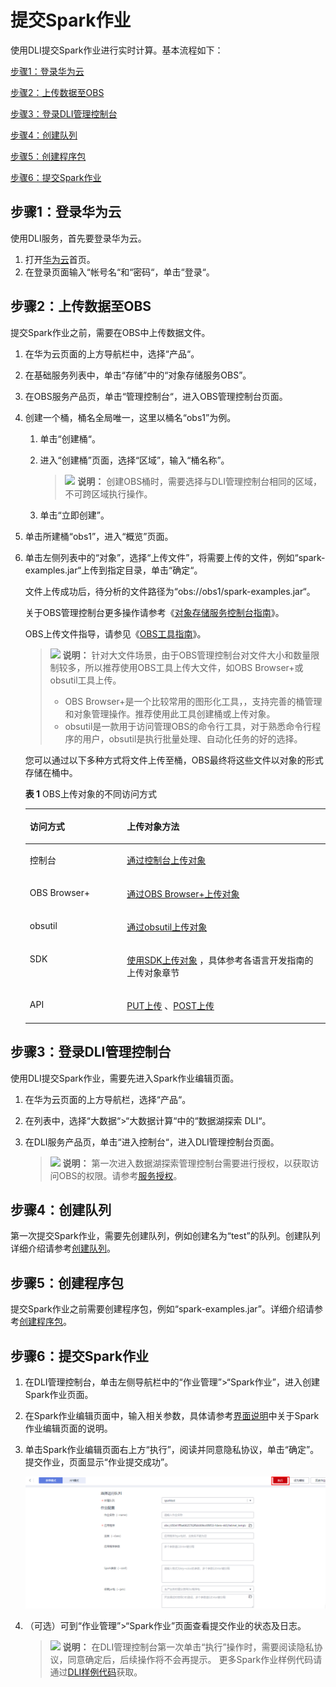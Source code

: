 # 提交Spark作业<a name="dli_01_0375"></a>

使用DLI提交Spark作业进行实时计算。基本流程如下：

[步骤1：登录华为云](#section3751181910618)

[步骤2：上传数据至OBS](#section10891114913473)

[步骤3：登录DLI管理控制台](#section19012773105034)

[步骤4：创建队列](#section122981023152710)

[步骤5：创建程序包](#section21433273112656)

[步骤6：提交Spark作业](#section21590507141153)

## 步骤1：登录华为云<a name="section3751181910618"></a>

使用DLI服务，首先要登录华为云。

1.  打开[华为云](https://www.huaweicloud.com/)首页。
2.  在登录页面输入“帐号名“和“密码“，单击“登录“。

## 步骤2：上传数据至OBS<a name="section10891114913473"></a>

提交Spark作业之前，需要在OBS中上传数据文件。

1.  在华为云页面的上方导航栏中，选择“产品“。
2.  在基础服务列表中，单击“存储”中的“对象存储服务OBS”。
3.  在OBS服务产品页，单击“管理控制台“，进入OBS管理控制台页面。
4.  创建一个桶，桶名全局唯一，这里以桶名“obs1”为例。
    1.  单击“创建桶“。
    2.  进入“创建桶”页面，选择“区域”，输入“桶名称”。

        >![](public_sys-resources/icon-note.gif) **说明：** 
        >创建OBS桶时，需要选择与DLI管理控制台相同的区域，不可跨区域执行操作。

    3.  单击“立即创建”。

5.  单击所建桶“obs1”，进入“概览”页面。
6.  单击左侧列表中的“对象”，选择“上传文件”，将需要上传的文件，例如“spark-examples.jar“上传到指定目录，单击“确定“。

    文件上传成功后，待分析的文件路径为“obs://obs1/spark-examples.jar“。

    关于OBS管理控制台更多操作请参考《[对象存储服务控制台指南](https://support.huaweicloud.com/usermanual-obs/obs_03_0054.html)》。

    OBS上传文件指导，请参见《[OBS工具指南](https://support.huaweicloud.com/tg-obs/obs_09_0001.html)》。

    >![](public_sys-resources/icon-note.gif) **说明：** 
    >针对大文件场景，由于OBS管理控制台对文件大小和数量限制较多，所以推荐使用OBS工具上传大文件，如OBS Browser+或obsutil工具上传。
    >-   OBS Browser+是一个比较常用的图形化工具，，支持完善的桶管理和对象管理操作。推荐使用此工具创建桶或上传对象。
    >-   obsutil是一款用于访问管理OBS的命令行工具，对于熟悉命令行程序的用户，obsutil是执行批量处理、自动化任务的好的选择。

    您可以通过以下多种方式将文件上传至桶，OBS最终将这些文件以对象的形式存储在桶中。

    **表 1**  OBS上传对象的不同访问方式

    <a name="table17116512122219"></a>
    <table><thead align="left"><tr id="row19190712132219"><th class="cellrowborder" valign="top" width="32.36%" id="mcps1.2.3.1.1"><p id="p14190121212220"><a name="p14190121212220"></a><a name="p14190121212220"></a>访问方式</p>
    </th>
    <th class="cellrowborder" valign="top" width="67.64%" id="mcps1.2.3.1.2"><p id="p119031216227"><a name="p119031216227"></a><a name="p119031216227"></a>上传对象方法</p>
    </th>
    </tr>
    </thead>
    <tbody><tr id="row719011262211"><td class="cellrowborder" valign="top" width="32.36%" headers="mcps1.2.3.1.1 "><p id="p5190171210228"><a name="p5190171210228"></a><a name="p5190171210228"></a>控制台</p>
    </td>
    <td class="cellrowborder" valign="top" width="67.64%" headers="mcps1.2.3.1.2 "><p id="p15190201211227"><a name="p15190201211227"></a><a name="p15190201211227"></a><a href="https://support.huaweicloud.com/usermanual-obs/obs_03_0307.html" target="_blank" rel="noopener noreferrer">通过控制台上传对象</a> </p>
    </td>
    </tr>
    <tr id="row17190141232210"><td class="cellrowborder" valign="top" width="32.36%" headers="mcps1.2.3.1.1 "><p id="p10190412132219"><a name="p10190412132219"></a><a name="p10190412132219"></a>OBS Browser+</p>
    </td>
    <td class="cellrowborder" valign="top" width="67.64%" headers="mcps1.2.3.1.2 "><p id="p1819011121224"><a name="p1819011121224"></a><a name="p1819011121224"></a><a href="https://support.huaweicloud.com/browsertg-obs/obs_03_1006.html" target="_blank" rel="noopener noreferrer">通过OBS Browser+上传对象</a> </p>
    </td>
    </tr>
    <tr id="row11902123224"><td class="cellrowborder" valign="top" width="32.36%" headers="mcps1.2.3.1.1 "><p id="p13190312182216"><a name="p13190312182216"></a><a name="p13190312182216"></a>obsutil</p>
    </td>
    <td class="cellrowborder" valign="top" width="67.64%" headers="mcps1.2.3.1.2 "><p id="p1119017127227"><a name="p1119017127227"></a><a name="p1119017127227"></a><a href="https://support.huaweicloud.com/utiltg-obs/obs_11_0013.html" target="_blank" rel="noopener noreferrer">通过obsutil上传对象</a> </p>
    </td>
    </tr>
    <tr id="row151901312112210"><td class="cellrowborder" valign="top" width="32.36%" headers="mcps1.2.3.1.1 "><p id="p15190131212225"><a name="p15190131212225"></a><a name="p15190131212225"></a>SDK</p>
    </td>
    <td class="cellrowborder" valign="top" width="67.64%" headers="mcps1.2.3.1.2 "><p id="p11901412152216"><a name="p11901412152216"></a><a name="p11901412152216"></a><a href="https://support.huaweicloud.com/sdkreference-obs/obs_02_0001.html" target="_blank" rel="noopener noreferrer">使用SDK上传对象</a> ，具体参考各语言开发指南的上传对象章节</p>
    </td>
    </tr>
    <tr id="row819051212214"><td class="cellrowborder" valign="top" width="32.36%" headers="mcps1.2.3.1.1 "><p id="p119071211226"><a name="p119071211226"></a><a name="p119071211226"></a>API</p>
    </td>
    <td class="cellrowborder" valign="top" width="67.64%" headers="mcps1.2.3.1.2 "><p id="p161911012182210"><a name="p161911012182210"></a><a name="p161911012182210"></a><a href="https://support.huaweicloud.com/api-obs/obs_04_0080.html" target="_blank" rel="noopener noreferrer">PUT上传</a> 、<a href="https://support.huaweicloud.com/api-obs/obs_04_0081.html" target="_blank" rel="noopener noreferrer">POST上传</a> </p>
    </td>
    </tr>
    </tbody>
    </table>


## 步骤3：登录DLI管理控制台<a name="section19012773105034"></a>

使用DLI提交Spark作业，需要先进入Spark作业编辑页面。

1.  在华为云页面的上方导航栏，选择“产品“。
2.  在列表中，选择“大数据“\>“大数据计算“中的“数据湖探索 DLI“。
3.  在DLI服务产品页，单击“进入控制台“，进入DLI管理控制台页面。

    >![](public_sys-resources/icon-note.gif) **说明：** 
    >第一次进入数据湖探索管理控制台需要进行授权，以获取访问OBS的权限。请参考[服务授权](服务授权.md)。


## 步骤4：创建队列<a name="section122981023152710"></a>

第一次提交Spark作业，需要先创建队列，例如创建名为“test”的队列。创建队列详细介绍请参考[创建队列](创建队列.md)。

## 步骤5：创建程序包<a name="section21433273112656"></a>

提交Spark作业之前需要创建程序包，例如“spark-examples.jar”。详细介绍请参考[创建程序包](创建程序包.md)。

## 步骤6：提交Spark作业<a name="section21590507141153"></a>

1.  在DLI管理控制台，单击左侧导航栏中的“作业管理”\>“Spark作业”，进入创建Spark作业页面。
2.  在Spark作业编辑页面中，输入相关参数，具体请参考[界面说明](创建Spark作业.md#zh-cn_topic_0115200017_zh-cn_topic_0093946815_section56922894165137)中关于Spark作业编辑页面的说明。
3.  单击Spark作业编辑页面右上方“执行”，阅读并同意隐私协议，单击“确定”。提交作业，页面显示“作业提交成功”。

    ![](figures/提交Spark作业-zh.png)

4.  （可选）可到“作业管理”\>“Spark作业”页面查看提交作业的状态及日志。

    >![](public_sys-resources/icon-note.gif) **说明：** 
    >在DLI管理控制台第一次单击“执行”操作时，需要阅读隐私协议，同意确定后，后续操作将不会再提示。
    >更多Spark作业样例代码请通过[DLI样例代码](https://uquery-sdk.obs-website.cn-north-1.myhuaweicloud.com/dli-example-code_1.0.0.zip)获取。



